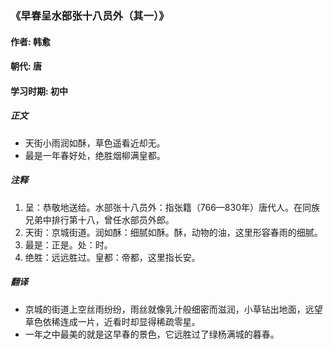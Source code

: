 ### 《早春呈水部张十八员外（其一）》

#### 作者: 韩愈 

#### 朝代: 唐

#### 学习时期: 初中

##### **正文**

- 天街小雨润如酥，草色遥看近却无。
- 最是一年春好处，绝胜烟柳满皇都。

##### **注释**

1. 呈：恭敬地送给。水部张十八员外：指张籍（766—830年）唐代人。在同族兄弟中排行第十八，曾任水部员外郎。
2. 天街：京城街道。润如酥：细腻如酥。酥，动物的油，这里形容春雨的细腻。
3. 最是：正是。处：时。
4. 绝胜：远远胜过。皇都：帝都，这里指长安。

##### **翻译**

- 京城的街道上空丝雨纷纷，雨丝就像乳汁般细密而滋润，小草钻出地面，远望草色依稀连成一片，近看时却显得稀疏零星。
- 一年之中最美的就是这早春的景色，它远胜过了绿杨满城的暮春。